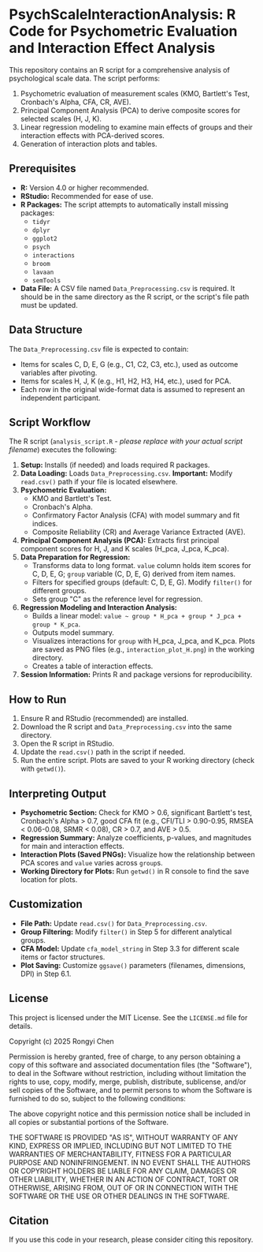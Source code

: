 # PsychScaleInteractionAnalysis: R Code for Psychometric Evaluation and Interaction Effect Analysis

This repository contains an R script for a comprehensive analysis of psychological scale data. The script performs:
1.  Psychometric evaluation of measurement scales (KMO, Bartlett's Test, Cronbach's Alpha, CFA, CR, AVE).
2.  Principal Component Analysis (PCA) to derive composite scores for selected scales (H, J, K).
3.  Linear regression modeling to examine main effects of groups and their interaction effects with PCA-derived scores.
4.  Generation of interaction plots and tables.

## Prerequisites

* **R:** Version 4.0 or higher recommended.
* **RStudio:** Recommended for ease of use.
* **R Packages:** The script attempts to automatically install missing packages:
    * `tidyr`
    * `dplyr`
    * `ggplot2`
    * `psych`
    * `interactions`
    * `broom`
    * `lavaan`
    * `semTools`
* **Data File:** A CSV file named `Data_Preprocessing.csv` is required. It should be in the same directory as the R script, or the script's file path must be updated.

## Data Structure

The `Data_Preprocessing.csv` file is expected to contain:
* Items for scales C, D, E, G (e.g., C1, C2, C3, etc.), used as outcome variables after pivoting.
* Items for scales H, J, K (e.g., H1, H2, H3, H4, etc.), used for PCA.
* Each row in the original wide-format data is assumed to represent an independent participant.

## Script Workflow

The R script (`analysis_script.R` - *please replace with your actual script filename*) executes the following:

1.  **Setup:** Installs (if needed) and loads required R packages.
2.  **Data Loading:** Loads `Data_Preprocessing.csv`. **Important:** Modify `read.csv()` path if your file is located elsewhere.
3.  **Psychometric Evaluation:**
    * KMO and Bartlett's Test.
    * Cronbach's Alpha.
    * Confirmatory Factor Analysis (CFA) with model summary and fit indices.
    * Composite Reliability (CR) and Average Variance Extracted (AVE).
4.  **Principal Component Analysis (PCA):** Extracts first principal component scores for H, J, and K scales (H\_pca, J\_pca, K\_pca).
5.  **Data Preparation for Regression:**
    * Transforms data to long format. `value` column holds item scores for C, D, E, G; `group` variable (C, D, E, G) derived from item names.
    * Filters for specified groups (default: C, D, E, G). Modify `filter()` for different groups.
    * Sets group "C" as the reference level for regression.
6.  **Regression Modeling and Interaction Analysis:**
    * Builds a linear model: `value ~ group * H_pca + group * J_pca + group * K_pca`.
    * Outputs model summary.
    * Visualizes interactions for `group` with H\_pca, J\_pca, and K\_pca. Plots are saved as PNG files (e.g., `interaction_plot_H.png`) in the working directory.
    * Creates a table of interaction effects.
7.  **Session Information:** Prints R and package versions for reproducibility.

## How to Run

1.  Ensure R and RStudio (recommended) are installed.
2.  Download the R script and `Data_Preprocessing.csv` into the same directory.
3.  Open the R script in RStudio.
4.  Update the `read.csv()` path in the script if needed.
5.  Run the entire script. Plots are saved to your R working directory (check with `getwd()`).

## Interpreting Output

* **Psychometric Section:** Check for KMO > 0.6, significant Bartlett's test, Cronbach's Alpha > 0.7, good CFA fit (e.g., CFI/TLI > 0.90-0.95, RMSEA < 0.06-0.08, SRMR < 0.08), CR > 0.7, and AVE > 0.5.
* **Regression Summary:** Analyze coefficients, p-values, and magnitudes for main and interaction effects.
* **Interaction Plots (Saved PNGs):** Visualize how the relationship between PCA scores and `value` varies across `group`s.
* **Working Directory for Plots:** Run `getwd()` in R console to find the save location for plots.

## Customization

* **File Path:** Update `read.csv()` for `Data_Preprocessing.csv`.
* **Group Filtering:** Modify `filter()` in Step 5 for different analytical groups.
* **CFA Model:** Update `cfa_model_string` in Step 3.3 for different scale items or factor structures.
* **Plot Saving:** Customize `ggsave()` parameters (filenames, dimensions, DPI) in Step 6.1.

## License

This project is licensed under the MIT License. See the `LICENSE.md` file for details.

Copyright (c) 2025 Rongyi Chen

Permission is hereby granted, free of charge, to any person obtaining a copy
of this software and associated documentation files (the "Software"), to deal
in the Software without restriction, including without limitation the rights
to use, copy, modify, merge, publish, distribute, sublicense, and/or sell
copies of the Software, and to permit persons to whom the Software is
furnished to do so, subject to the following conditions:

The above copyright notice and this permission notice shall be included in all
copies or substantial portions of the Software.

THE SOFTWARE IS PROVIDED "AS IS", WITHOUT WARRANTY OF ANY KIND, EXPRESS OR
IMPLIED, INCLUDING BUT NOT LIMITED TO THE WARRANTIES OF MERCHANTABILITY,
FITNESS FOR A PARTICULAR PURPOSE AND NONINFRINGEMENT. IN NO EVENT SHALL THE
AUTHORS OR COPYRIGHT HOLDERS BE LIABLE FOR ANY CLAIM, DAMAGES OR OTHER
LIABILITY, WHETHER IN AN ACTION OF CONTRACT, TORT OR OTHERWISE, ARISING FROM,
OUT OF OR IN CONNECTION WITH THE SOFTWARE OR THE USE OR OTHER DEALINGS IN THE
SOFTWARE.

## Citation
If you use this code in your research, please consider citing this repository.
